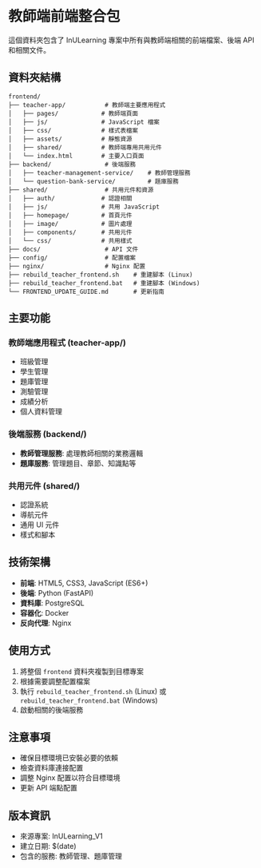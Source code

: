 # 教師端前端整合包

這個資料夾包含了 InULearning 專案中所有與教師端相關的前端檔案、後端 API 和相關文件。

## 資料夾結構

```
frontend/
├── teacher-app/           # 教師端主要應用程式
│   ├── pages/            # 教師端頁面
│   ├── js/               # JavaScript 檔案
│   ├── css/              # 樣式表檔案
│   ├── assets/           # 靜態資源
│   ├── shared/           # 教師端專用共用元件
│   └── index.html        # 主要入口頁面
├── backend/               # 後端服務
│   ├── teacher-management-service/    # 教師管理服務
│   └── question-bank-service/         # 題庫服務
├── shared/                # 共用元件和資源
│   ├── auth/             # 認證相關
│   ├── js/               # 共用 JavaScript
│   ├── homepage/         # 首頁元件
│   ├── image/            # 圖片處理
│   ├── components/       # 共用元件
│   └── css/              # 共用樣式
├── docs/                  # API 文件
├── config/                # 配置檔案
├── nginx/                 # Nginx 配置
├── rebuild_teacher_frontend.sh    # 重建腳本 (Linux)
├── rebuild_teacher_frontend.bat   # 重建腳本 (Windows)
└── FRONTEND_UPDATE_GUIDE.md       # 更新指南
```

## 主要功能

### 教師端應用程式 (teacher-app/)
- 班級管理
- 學生管理
- 題庫管理
- 測驗管理
- 成績分析
- 個人資料管理

### 後端服務 (backend/)
- **教師管理服務**: 處理教師相關的業務邏輯
- **題庫服務**: 管理題目、章節、知識點等

### 共用元件 (shared/)
- 認證系統
- 導航元件
- 通用 UI 元件
- 樣式和腳本

## 技術架構

- **前端**: HTML5, CSS3, JavaScript (ES6+)
- **後端**: Python (FastAPI)
- **資料庫**: PostgreSQL
- **容器化**: Docker
- **反向代理**: Nginx

## 使用方式

1. 將整個 `frontend` 資料夾複製到目標專案
2. 根據需要調整配置檔案
3. 執行 `rebuild_teacher_frontend.sh` (Linux) 或 `rebuild_teacher_frontend.bat` (Windows)
4. 啟動相關的後端服務

## 注意事項

- 確保目標環境已安裝必要的依賴
- 檢查資料庫連接配置
- 調整 Nginx 配置以符合目標環境
- 更新 API 端點配置

## 版本資訊

- 來源專案: InULearning_V1
- 建立日期: $(date)
- 包含的服務: 教師管理、題庫管理
